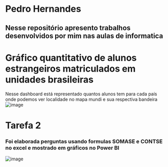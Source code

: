 # Pedro Hernandes
## Nesse repositório apresento trabalhos desenvolvidos por mim nas aulas de informatica


# Gráfico quantitativo de alunos estrangeiros matriculados em unidades brasileiras
Nesse dashboard está representado quantos alunos tem para cada país onde podemos ver localidade no mapa mundi e sua respectiva bandeira
![image](https://github.com/user-attachments/assets/f4780e0b-c8fe-489d-a768-a58f8c07b04b)

# Tarefa 2
### Foi elaborada perguntas usando formulas SOMASE e CONTSE no excel e mostrado em gráficos no Power BI
![image](https://github.com/user-attachments/assets/465edc03-ee22-440b-91dc-4078f4863a0a)
